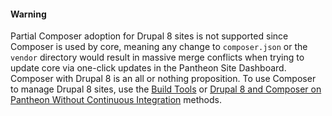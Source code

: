 <div class="alert alert-danger">
<h4 class="info">Warning</h4>
<p>Partial Composer adoption for Drupal 8 sites is not supported since Composer is used by core, meaning any change to <code>composer.json</code> or the <code>vendor</code> directory would result in massive merge conflicts when trying to update core via one-click updates in the Pantheon Site Dashboard. Composer with Drupal 8 is an all or nothing proposition. To use Composer to manage Drupal 8 sites, use the <a href="/docs/guides/build-tools/">Build Tools</a> or <a href="/docs/guides/drupal-8-composer-no-ci/">Drupal 8 and Composer on Pantheon Without Continuous Integration</a> methods.</p></div>
